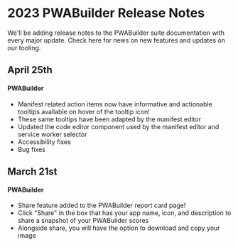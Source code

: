 # 2023 PWABuilder Release Notes

We'll be adding release notes to the PWABuilder suite documentation with every major update. 
Check here for news on new features and updates on our tooling.

## April 25th

#### PWABuilder

* Manifest related action items now have informative and actionable tooltips available on hover of the tooltip icon!
* These same tooltips have been adapted by the manifest editor
* Updated the code editor component used by the manifest editor and service worker selector
* Accessibility fixes
* Bug fixes

## March 21st

#### PWABuilder

* Share feature added to the PWABuilder report card page!
* Click "Share" in the box that has your app name, icon, and description to share a snapshot of your PWABuilder scores
* Alongside share, you will have the option to download and copy your image